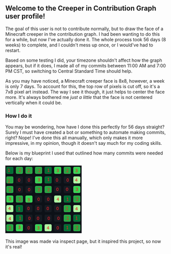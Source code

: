 ## Welcome to the Creeper in Contribution Graph user profile!

The goal of this user is not to contribute normally, but to draw the face of a Minecraft creeper in the contribution graph.
I had been wanting to do this for a while, but now I've actually done it. The whole process took 56 days (8 weeks) to complete, and I couldn't mess up once, or I would've had to restart.

Based on some testing I did, your timezone shouldn't affect how the graph appears, but if it does, I made all of my commits between 11:00 AM and 7:00 PM CST, so switching to Central Standard Time should help.

As you may have noticed, a Minecraft creeper face is 8x8, however, a week is only 7 days. To account for this, the top row of pixels is cut off, so it's a 7x8 pixel art instead.
The way I see it though, it just helps to center the face more. It's always bothered me *just a little* that the face is not centered vertically when it could be.

### How I do it

You may be wondering, how have I done this perfectly for 56 days straight? Surely I must have created a bot or something to automate making commits, right? Nope! I've done this all manually, which only makes it more impressive, in my opinion, though it doesn't say much for my coding skills.

Below is my blueprint I used that outlined how many commits were needed for each day:

![CreeperContributionGraph.png](CreeperContributionGraph.png)

This image was made via inspect page, but it inspired this project, so now it's real!
